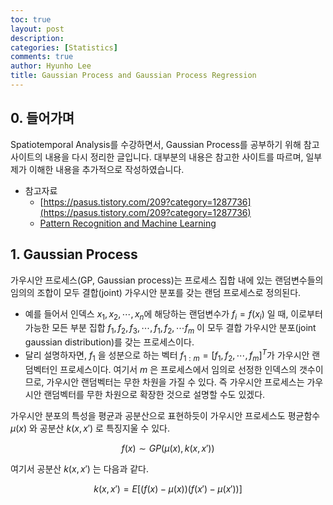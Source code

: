 ```yaml
---
toc: true
layout: post
description: 
categories: [Statistics]
comments: true
author: Hyunho Lee
title: Gaussian Process and Gaussian Process Regression
---
```


## 0. 들어가며
Spatiotemporal Analysis를 수강하면서, Gaussian Process를 공부하기 위해 참고사이트의 내용을 다시 정리한 글입니다. 대부분의 내용은 참고한 사이트를 따르며, 일부 제가 이해한 내용을 추가적으로 작성하였습니다.
- 참고자료
  - [https://pasus.tistory.com/209?category=1287736](https://pasus.tistory.com/209?category=1287736) 
  - [Pattern Recognition and Machine Learning](https://www.microsoft.com/en-us/research/uploads/prod/2006/01/Bishop-Pattern-Recognition-and-Machine-Learning-2006.pdf)

## 1. Gaussian Process

가우시안 프로세스(GP, Gaussian process)는 프로세스 집합 내에 있는 랜덤변수들의 임의의 조합이 모두 결합(joint) 가우시안 분포를 갖는 랜덤 프로세스로 정의된다.

 - 예를 들어서 인덱스 $x_1, x_2, \cdots, x_n$에 해당하는 랜덤변수가 $f_i = f(x_i)$ 일 때, 이로부터 가능한 모든 부분 집합 ${f_1}, {f_2, f_3}, \cdots, {f_1, f_2, \cdots f_m}$ 이 모두 결합 가우시안 분포(joint gaussian distribution)를 갖는 프로세스이다. 
 - 달리 설명하자면, $f_1$ 을 성분으로 하는 벡터 $f_{1:m} = [f_1, f_2, \cdots, f_m]^T$가 가우시안 랜덤벡터인 프로세스이다. 여기서 $m$ 은 프로세스에서 임의로 선정한 인덱스의 갯수이므로, 가우시안 랜덤벡터는 무한 차원을 가질 수 있다. 즉 가우시안 프로세스는 가우시안 랜덤벡터를 무한 차원으로 확장한 것으로 설명할 수도 있겠다.

가우시안 분포의 특성을 평균과 공분산으로 표현하듯이 가우시안 프로세스도 평균함수 $\mu(x)$ 와 공분산 $k(x,x')$ 로 특징지울 수 있다.

$$f(x) \sim GP(\mu(x), k(x, x'))$$

여기서 공분산 $k(x,x')$ 는 다음과 같다.

$$k(x,x') = E[(f(x) - \mu(x))(f(x') - \mu(x'))]$$ 

